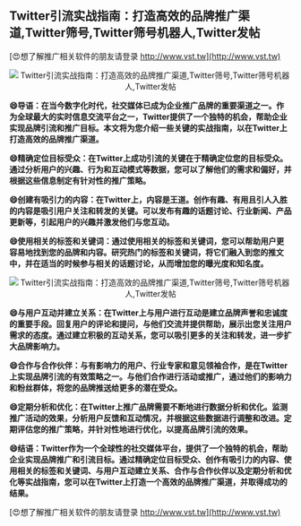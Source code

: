 ## **Twitter引流实战指南：打造高效的品牌推广渠道,Twitter筛号,Twitter筛号机器人,Twitter发帖**

[😍想了解推广相关软件的朋友请登录 http://www.vst.tw](http://www.vst.tw)

 <center><img src="https://vst.tw/MP4/tuiguang/png/6.png" alt="Twitter引流实战指南：打造高效的品牌推广渠道,Twitter筛号,Twitter筛号机器人,Twitter发帖"></center>

**😄导语：在当今数字化时代，社交媒体已成为企业推广品牌的重要渠道之一。作为全球最大的实时信息交流平台之一，Twitter提供了一个独特的机会，帮助企业实现品牌引流和推广目标。本文将为您介绍一些关键的实战指南，以在Twitter上打造高效的品牌推广渠道。**

**😄精确定位目标受众：在Twitter上成功引流的关键在于精确定位您的目标受众。通过分析用户的兴趣、行为和互动模式等数据，您可以了解他们的需求和偏好，并根据这些信息制定有针对性的推广策略。**

**😄创建有吸引力的内容：在Twitter上，内容是王道。创作有趣、有用且引人入胜的内容是吸引用户关注和转发的关键。可以发布有趣的话题讨论、行业新闻、产品更新等，引起用户的兴趣并激发他们与您互动。**

**😄使用相关的标签和关键词：通过使用相关的标签和关键词，您可以帮助用户更容易地找到您的品牌和内容。研究热门的标签和关键词，将它们融入到您的推文中，并在适当的时候参与相关的话题讨论，从而增加您的曝光度和知名度。**

 <center><img src="https://vst.tw/MP4/tuiguang/png/1.png" alt="Twitter引流实战指南：打造高效的品牌推广渠道,Twitter筛号,Twitter筛号机器人,Twitter发帖"></center>

**😄与用户互动并建立关系：在Twitter上与用户进行互动是建立品牌声誉和忠诚度的重要手段。回复用户的评论和提问，与他们交流并提供帮助，展示出您关注用户需求的态度。通过建立积极的互动关系，您可以吸引更多的关注和转发，进一步扩大品牌影响力。**

**😄合作与合作伙伴：与有影响力的用户、行业专家和意见领袖合作，是在Twitter上实现品牌引流的有效策略之一。与他们合作进行活动或推广，通过他们的影响力和粉丝群体，将您的品牌推送给更多的潜在受众。**

**😄定期分析和优化：在Twitter上推广品牌需要不断地进行数据分析和优化。监测推广活动的效果，分析用户反馈和互动情况，并根据这些数据进行调整和改进。定期评估您的推广策略，并针对性地进行优化，以提高品牌引流的效果。**

**😄结语：Twitter作为一个全球性的社交媒体平台，提供了一个独特的机会，帮助企业实现品牌推广和引流目标。通过精确定位目标受众、创作有吸引力的内容、使用相关的标签和关键词、与用户互动建立关系、合作与合作伙伴以及定期分析和优化等实战指南，您可以在Twitter上打造一个高效的品牌推广渠道，并取得成功的结果。**

[😍想了解推广相关软件的朋友请登录 http://www.vst.tw](http://www.vst.tw)



